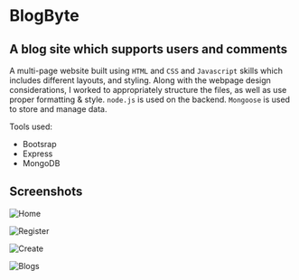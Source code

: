 # BlogByte

## A blog site which supports users and comments

A multi-page website built using `HTML` and `CSS` and `Javascript` skills which includes different layouts, and styling. 
Along with the webpage design considerations, I worked to appropriately structure the files, as well as use proper formatting & style. 
`node.js` is used on the backend. `Mongoose` is used to store and manage data.

Tools used:

- Bootsrap
- Express
- MongoDB

## Screenshots

![Home](https://user-images.githubusercontent.com/88790013/129076362-797928be-64ed-4421-bd48-1b37bfc164bf.PNG)

![Register](https://user-images.githubusercontent.com/88790013/129076613-3b28fc10-dc32-4f56-8e7c-0fb193642683.PNG)

![Create](https://user-images.githubusercontent.com/88790013/129076473-d1a75322-ead6-4c0a-8a8d-6220c649249c.PNG)

![Blogs](https://user-images.githubusercontent.com/88790013/129076486-ef99258f-666a-4b8f-b712-9ef0843a0b73.PNG)
